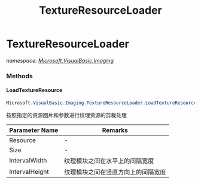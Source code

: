 ﻿---
title: TextureResourceLoader
---

# TextureResourceLoader
_namespace: [Microsoft.VisualBasic.Imaging](N-Microsoft.VisualBasic.Imaging.html)_



### Methods

#### LoadTextureResource
```csharp
Microsoft.VisualBasic.Imaging.TextureResourceLoader.LoadTextureResource(System.Drawing.Image,System.Drawing.Size,System.Int32,System.Int32)
```
按照指定的资源图片和参数进行纹理资源的剪裁处理

|Parameter Name|Remarks|
|--------------|-------|
|Resource|-|
|Size|-|
|IntervalWidth|纹理模块之间在水平上的间隔宽度|
|IntervalHeight|纹理模块之间在竖直方向上的间隔宽度|





